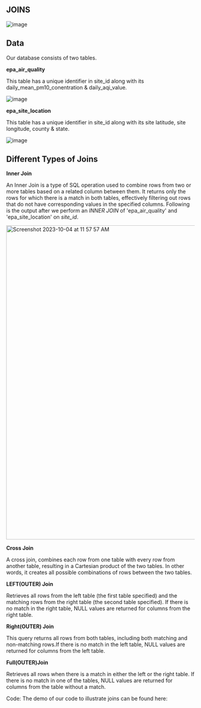 ## JOINS

![image](https://github.com/PiaoLing-nb/com-presentation/assets/138830908/465d576d-199e-4ff0-b289-a7c610896e20)


## Data

Our database consists of two tables.

**epa_air_quality**

This table has a unique identifier in site_id along with its daily_mean_pm10_conentration & daily_aqi_value.

![image](https://github.com/PiaoLing-nb/com-presentation/assets/138830908/1b91a85a-3e8c-4b4b-b66f-8371e1f6cf1c)


**epa_site_location**

This table has a unique identifier in site_id along with its site latitude, site longitude, county & state.

![image](https://github.com/PiaoLing-nb/com-presentation/assets/138830908/df32063b-dfd1-440a-96bb-e82dfccdd536)



## Different Types of Joins
**Inner Join**

An Inner Join is a type of SQL operation used to combine rows from two or more tables based on a related column between them. It returns only the rows for which there is a match in both tables, effectively filtering out rows that do not have corresponding values in the specified columns. Following is the output after we perform an *INNER JOIN* of 'epa_air_quality' and 'epa_site_location' on *site_id*.

<img width="837" alt="Screenshot 2023-10-04 at 11 57 57 AM" src="https://github.com/metc1999/demo/assets/138830908/1031eb11-34ca-4f92-82bd-524bc80dbfe7">


**Cross Join**

A cross join, combines each row from one table with every row from another table, resulting in a Cartesian product of the two tables. In other words, it creates all possible combinations of rows between the two tables.


**LEFT(OUTER) Join**

Retrieves all rows from the left table (the first table specified) and the matching rows from the right table (the second table specified). If there is no match in the right table, NULL values are returned for columns from the right table.


**Right(OUTER) Join**

This query returns all rows from both tables, including both matching and non-matching rows.If there is no match in the left table, NULL values are returned for columns from the left table.


**Full(OUTER)Join**

Retrieves all rows when there is a match in either the left or the right table. If there is no match in one of the tables, NULL values are returned for columns from the table without a match.

Code:
The demo of our code to illustrate joins can be found here:











